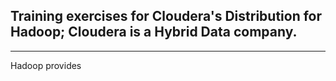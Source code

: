 <h2> Training exercises for Cloudera's Distribution for Hadoop; Cloudera is a Hybrid Data company. </h2>

-------------------------------------------------------------------------------------------------

<p>Hadoop provides </p> 
